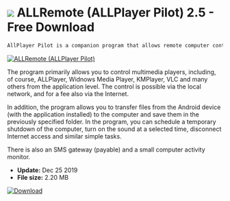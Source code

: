 # ![](https://cdn.softexe.net/static/icon/win.gif) ALLRemote (ALLPlayer Pilot) 2.5 - Free Download

```sh
AllPlayer Pilot is a companion program that allows remote computer control from the ALLPlayer Pilot Free app for Android.&nbsp;
```
[![ALLRemote (ALLPlayer Pilot)](https://gallery.dpcdn.pl/imgc/Tools/73779/g_-_420x350_1.5_-_x20170201135526_0.png)](https://softexe.net/win/system/control/allremote-allplayer-pilot:haad.html)

The program primarily allows you to control multimedia players, including, of course, ALLPlayer, Widnows Media Player, KMPlayer, VLC and many others from the application level. The control is possible via the local network, and for a fee also via the Internet.
 
 In addition, the program allows you to transfer files from the Android device (with the application installed) to the computer and save them in the previously specified folder. In the program, you can schedule a temporary shutdown of the computer, turn on the sound at a selected time, disconnect Internet access and similar simple tasks.
 
 There is also an SMS gateway (payable) and a small computer activity monitor.


- **Update:** Dec 25 2019
- **File size:** 2.20 MB

[![Download](https://cdn.softexe.net/static/img/download.png)](https://softexe.net/win/system/control/allremote-allplayer-pilot:haad.html)

